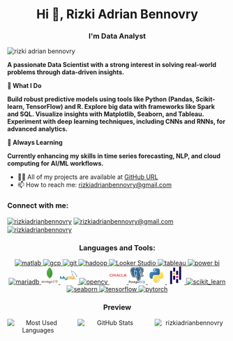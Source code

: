 <h1 align="center">Hi 👋, Rizki Adrian Bennovry</h1>
<h3 align="center">I'm Data Analyst</h3>


<p align="left"> <img src="https://komarev.com/ghpvc/?username=rizkiadrianbennovry&label=Profile%20views&color=0e75b6&style=flat" alt="rizki adrian bennovry" /> </p>

**A passionate  Data Scientist with a strong interest in solving real-world problems through data-driven insights.**
   
</p>

**💼 What I Do**

**Build robust predictive models using tools like Python (Pandas, Scikit-learn, TensorFlow) and R.
Explore big data with frameworks like Spark and SQL.
Visualize insights with Matplotlib, Seaborn, and Tableau.
Experiment with deep learning techniques, including CNNs and RNNs, for advanced analytics.**

**🌱 Always Learning**

**Currently enhancing my skills in time series forecasting, NLP, and cloud computing for AI/ML workflows.**  

- 👨‍💻 All of my projects are available at [GitHub URL](https://github.com/rizkiadrianbennovry)  
- 📫 How to reach me: rizkiadrianbennovry@gmail.com

  
<h3 align="left">Connect with me:</h3>
<p align="left">
   <a href="https://linkedin.com/in/rizkiadrianbennovry" target="blank"><img align="center" src="https://raw.githubusercontent.com/rahuldkjain/github-profile-readme-generator/master/src/images/icons/Social/linked-in-alt.svg" alt="rizkiadrianbennovry" height="30" width="40" /></a>
   <a href="mailto:rizkiadrianbennovry@gmail.com" target="blank">
  <img align="center" src="https://img.icons8.com/?size=96&id=37246&format=png" alt="rizkiadrianbennovry@gmail.com" height="30" width="40" />
</a>
<a href="https://www.instagram.com/rzkdrnnn" target="blank">
  <img align="center" src="https://raw.githubusercontent.com/rahuldkjain/github-profile-readme-generator/master/src/images/icons/Social/instagram.svg" alt="rizkiadrianbennovry" height="30" width="40" />
</a>
</p>
  

<h3 align="center">Languages and Tools:</h3>
<p align="center"> 
   <a href="https://www.mathworks.com/" target="_blank" rel="noreferrer"> <img src="https://upload.wikimedia.org/wikipedia/commons/2/21/Matlab_Logo.png" alt="matlab" width="40" height="40"/> </a> 
   <a href="https://cloud.google.com" target="_blank" rel="noreferrer"> <img src="https://www.vectorlogo.zone/logos/google_cloud/google_cloud-icon.svg" alt="gcp" width="40" height="40"/> </a> 
   <a href="https://git-scm.com/" target="_blank" rel="noreferrer"> <img src="https://www.vectorlogo.zone/logos/git-scm/git-scm-icon.svg" alt="git" width="40" height="40"/> </a> 
   <a href="https://hadoop.apache.org/" target="_blank" rel="noreferrer"> <img src="https://www.vectorlogo.zone/logos/apache_hadoop/apache_hadoop-icon.svg" alt="hadoop" width="40" height="40"/> </a> 
   <a href="https://lookerstudio.google.com/" target="_blank" rel="noreferrer"> 
      <img src="https://www.svgrepo.com/show/354012/looker-icon.svg" alt="Looker Studio" width="40" height="40"/> 
   </a>  
   <a href="https://www.tableau.com/" target="_blank" rel="noreferrer"> 
      <img src="https://cdn.worldvectorlogo.com/logos/tableau-software.svg" alt="tableau" width="40" height="40"/> 
   </a> 
   <a href="https://powerbi.microsoft.com/" target="_blank" rel="noreferrer"> 
      <img src="https://www.vectorlogo.zone/logos/microsoft_powerbi/microsoft_powerbi-icon.svg" alt="power bi" width="40" height="40"/> 
   </a> 
   <a href="https://mariadb.org/" target="_blank" rel="noreferrer"> <img src="https://www.vectorlogo.zone/logos/mariadb/mariadb-icon.svg" alt="mariadb" width="40" height="40"/> </a> 
   <a href="https://www.mongodb.com/" target="_blank" rel="noreferrer"> <img src="https://raw.githubusercontent.com/devicons/devicon/master/icons/mongodb/mongodb-original-wordmark.svg" alt="mongodb" width="40" height="40"/> </a> 
   <a href="https://www.mysql.com/" target="_blank" rel="noreferrer"> <img src="https://raw.githubusercontent.com/devicons/devicon/master/icons/mysql/mysql-original-wordmark.svg" alt="mysql" width="40" height="40"/> </a> 
   <a href="https://opencv.org/" target="_blank" rel="noreferrer"> <img src="https://www.vectorlogo.zone/logos/opencv/opencv-icon.svg" alt="opencv" width="40" height="40"/> </a> 
   <a href="https://www.oracle.com/" target="_blank" rel="noreferrer"> <img src="https://raw.githubusercontent.com/devicons/devicon/master/icons/oracle/oracle-original.svg" alt="oracle" width="40" height="40"/> </a> 
   <a href="https://www.postgresql.org" target="_blank" rel="noreferrer"> <img src="https://raw.githubusercontent.com/devicons/devicon/master/icons/postgresql/postgresql-original-wordmark.svg" alt="postgresql" width="40" height="40"/> </a> 
   <a href="https://www.python.org" target="_blank" rel="noreferrer"> <img src="https://raw.githubusercontent.com/devicons/devicon/master/icons/python/python-original.svg" alt="python" width="40" height="40"/> </a> 
   <a href="https://pandas.pydata.org/" target="_blank" rel="noreferrer"> <img src="https://raw.githubusercontent.com/devicons/devicon/2ae2a900d2f041da66e950e4d48052658d850630/icons/pandas/pandas-original.svg" alt="pandas" width="40" height="40"/> </a> 
   <a href="https://scikit-learn.org/" target="_blank" rel="noreferrer"> <img src="https://upload.wikimedia.org/wikipedia/commons/0/05/Scikit_learn_logo_small.svg" alt="scikit_learn" width="40" height="40"/> </a> 
   <a href="https://seaborn.pydata.org/" target="_blank" rel="noreferrer"> <img src="https://seaborn.pydata.org/_images/logo-mark-lightbg.svg" alt="seaborn" width="40" height="40"/> </a> 
   <a href="https://www.tensorflow.org" target="_blank" rel="noreferrer"> <img src="https://www.vectorlogo.zone/logos/tensorflow/tensorflow-icon.svg" alt="tensorflow" width="40" height="40"/> </a> 
   <a href="https://pytorch.org/" target="_blank" rel="noreferrer"> <img src="https://www.vectorlogo.zone/logos/pytorch/pytorch-icon.svg" alt="pytorch" width="40" height="40"/> </a> 
</p>

<h3 align="center">Preview</h3>

<div align="center" style="display: flex; justify-content: center; gap: 20px;">
  <img src="https://github-readme-stats.vercel.app/api/top-langs?username=rizkiadrianbennovry&show_icons=true&locale=en&layout=compact" alt="Most Used Languages" width="304" />
  <img src="https://github-readme-stats.vercel.app/api?username=rizkiadrianbennovry&show_icons=true&locale=en" alt="GitHub Stats" width="339" />
  <img src="https://github-readme-streak-stats.herokuapp.com/?user=rizkiadrianbennovry&" alt="rizkiadrianbennovry" width="359" />
</div>

